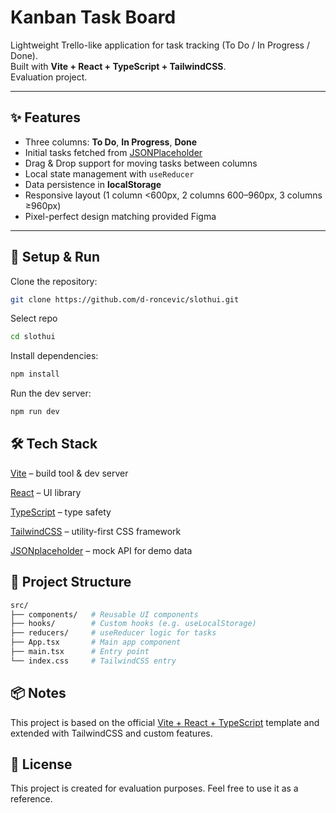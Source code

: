 # Kanban Task Board

Lightweight Trello-like application for task tracking (To Do / In Progress / Done).  
Built with **Vite + React + TypeScript + TailwindCSS**.  
Evaluation project.

---

## ✨ Features

- Three columns: **To Do**, **In Progress**, **Done**
- Initial tasks fetched from [JSONPlaceholder](https://jsonplaceholder.typicode.com/)
- Drag & Drop support for moving tasks between columns
- Local state management with `useReducer`
- Data persistence in **localStorage**
- Responsive layout (1 column <600px, 2 columns 600–960px, 3 columns ≥960px)
- Pixel-perfect design matching provided Figma

---

## 🚀 Setup & Run

Clone the repository:

```bash
git clone https://github.com/d-roncevic/slothui.git
```

Select repo

```bash
cd slothui
```

Install dependencies:

```bash
npm install
```

Run the dev server:

```bash
npm run dev
```

## 🛠️ Tech Stack

[Vite](https://vite.dev/) – build tool & dev server

[React](https://react.dev/) – UI library

[TypeScript](https://www.typescriptlang.org/) – type safety

[TailwindCSS](https://tailwindcss.com/) – utility-first CSS framework

[JSONplaceholder](https://jsonplaceholder.typicode.com/) – mock API for demo data

## 📂 Project Structure

```bash
src/
├── components/   # Reusable UI components
├── hooks/        # Custom hooks (e.g. useLocalStorage)
├── reducers/     # useReducer logic for tasks
├── App.tsx       # Main app component
├── main.tsx      # Entry point
└── index.css     # TailwindCSS entry
```

## 📦 Notes

This project is based on the official [Vite + React + TypeScript](https://vite.dev/guide/) template
and extended with TailwindCSS and custom features.

## 📜 License

This project is created for evaluation purposes.
Feel free to use it as a reference.
